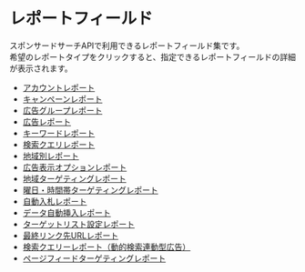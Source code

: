 # レポートフィールド
スポンサードサーチAPIで利用できるレポートフィールド集です。<br>
希望のレポートタイプをクリックすると、指定できるレポートフィールドの詳細が表示されます。<br>

* [アカウントレポート](./reports/ACCOUNT.csv)
* [キャンペーンレポート](./reports/CAMPAIGN.csv)
* [広告グループレポート](./reports/ADGROUP.csv)
* [広告レポート](./reports/AD.csv)
* [キーワードレポート](./reports/KEYWORDS.csv)
* [検索クエリレポート](./reports/SEARCH_QUERY.csv)
* [地域別レポート](./reports/GEO.csv)
* [広告表示オプションレポート](./reports/FEED_ITEM.csv)
* [地域ターゲティングレポート](./reports/GEO_TARGET.csv)
* [曜日・時間帯ターゲティングレポート](./reports/SCHEDULE_TARGET.csv)
* [自動入札レポート](./reports/BID_STRATEGY.csv)
* [データ自動挿入レポート](./reports/AD_CUSTOMIZERS.csv)
* [ターゲットリスト設定レポート](./reports/TARGET_LIST.csv)
* [最終リンク先URLレポート](./reports/LANDING_PAGE_URL.csv)
* [検索クエリーレポート（動的検索連動型広告）](./reports/KEYWORDLESS_QUERY.csv)
* [ページフィードターゲティングレポート](./reports/WEBPAGE_CRITERION.csv)
